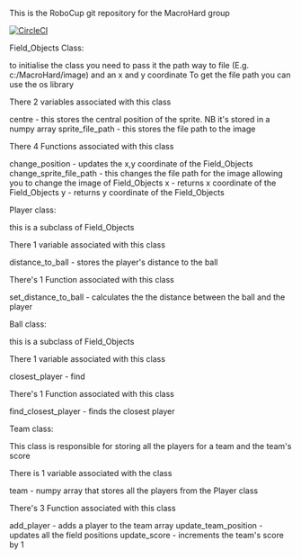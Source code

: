 This is the RoboCup git repository for the MacroHard group

[![CircleCI](https://dl.circleci.com/status-badge/img/gh/Deku-Soma/2D-Visuliser-RoboCup/tree/master.svg?style=svg)](https://dl.circleci.com/status-badge/redirect/gh/Deku-Soma/2D-Visuliser-RoboCup/tree/master)

Field_Objects Class:

to initialise the class you need to pass it the path way to file (E.g. c:/MacroHard/image) and an x and y coordinate
To get the file path you can use the os library

There 2 variables associated with this class

centre - this stores the central position of the sprite. NB it's stored in a numpy array
sprite_file_path - this stores the file path to the image

There 4 Functions associated with this class

change_position - updates the x,y coordinate of the Field_Objects
change_sprite_file_path - this changes the file path for the image allowing you to change the image of Field_Objects
x - returns x coordinate of the Field_Objects
y - returns y coordinate of the Field_Objects


Player class:

this is a subclass of Field_Objects

There 1 variable associated with this class

distance_to_ball - stores the player's distance to the ball

There's 1 Function associated with this class

set_distance_to_ball - calculates the the distance between the ball and the player


Ball class:

this is a subclass of Field_Objects

There 1 variable associated with this class

closest_player - find

There's 1 Function associated with this class

find_closest_player - finds the closest player


Team class:

This class is responsible for storing all the players for a team and the team's score

There is 1 variable associated with the class

team - numpy array that stores all the players from the Player class

There's 3 Function associated with this class

add_player - adds a player to the team array
update_team_position - updates all the field positions
update_score - increments the team's score by 1
